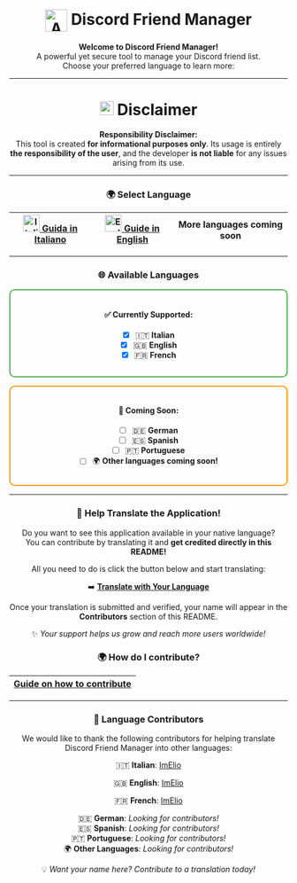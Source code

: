 <div align="center">

# <img src="https://github.com/ImElio/DiscordFriendTool_UDPATE/blob/main/icon/icon.png" alt="App Icon" width="40" height="40" style="vertical-align:middle;"> **Discord Friend Manager**

**Welcome to Discord Friend Manager!**  
A powerful yet secure tool to manage your Discord friend list.  
Choose your preferred language to learn more:

---

# <img src="https://raw.githubusercontent.com/Tarikul-Islam-Anik/Animated-Fluent-Emojis/master/Emojis/Symbols/Warning.png" alt="Warning" width="25" height="25" /> Disclaimer

**Responsibility Disclaimer:**  
This tool is created **for informational purposes only**. Its usage is entirely **the responsibility of the user**, and the developer **is not liable** for any issues arising from its use.

---

### 🌍 **Select Language**

| [<img src="https://upload.wikimedia.org/wikipedia/en/thumb/0/03/Flag_of_Italy.svg/1200px-Flag_of_Italy.svg.png" alt="Italian Flag" width="30"> Guida in Italiano](readme_IT.md) | [<img src="https://upload.wikimedia.org/wikipedia/en/a/a4/Flag_of_the_United_States.svg" alt="English Flag" width="30"> Guide in English](readme_ENG.md) | More languages coming soon                             |
|--------------------------------------------------------------------------------------------------------------------------------------------|-----------------------------------------------------------------------------------------------------------------|-----------------------------------------------------------------------------------------------------------------|

---

### 🌐 **Available Languages**

<div align="center" style="border: 2px solid #4CAF50; border-radius: 10px; padding: 15px; margin: 15px 0;">

#### ✅ **Currently Supported:**
- [x] 🇮🇹 **Italian**  
- [x] 🇬🇧 **English**  
- [x] 🇫🇷 **French**

</div>

<div align="center" style="border: 2px solid #FF9800; border-radius: 10px; padding: 15px; margin: 15px 0;">

#### 🚧 **Coming Soon:**
- [ ] 🇩🇪 **German**  
- [ ] 🇪🇸 **Spanish**  
- [ ] 🇵🇹 **Portuguese**  
- [ ] 🌍 **Other languages coming soon!**

</div>

---

### 🌟 **Help Translate the Application!**


Do you want to see this application available in your native language?  
You can contribute by translating it and **get credited directly in this README!**

All you need to do is click the button below and start translating:  

➡️ [**Translate with Your Language**](https://github.com/Discord-Friend-Tool/Discord-Friend-Manager/tree/main/local)

Once your translation is submitted and verified, your name will appear in the **Contributors** section of this README.  

✨ *Your support helps us grow and reach more users worldwide!*

### 🌍 **How do I contribute?**

| [Guide on how to contribute](https://github.com/Discord-Friend-Tool/Discord-Friend-Manager/blob/main/local/How_to_contribute.md) |
|----------------------------------------------------------------------------------------------------------------------------------|

---

### 🏅 **Language Contributors**

We would like to thank the following contributors for helping translate Discord Friend Manager into other languages:

 🇮🇹 **Italian**: [ImElio](https://github.com/ImElio)
 
🇬🇧 **English**: [ImElio](https://github.com/ImElio)
  
 🇫🇷 **French**: [ImElio](https://github.com/ImElio) 


 🇩🇪 **German**: *Looking for contributors!*  
 🇪🇸 **Spanish**: *Looking for contributors!*  
 🇵🇹 **Portuguese**: *Looking for contributors!*  
 🌍 **Other Languages**: *Looking for contributors!*

💡 *Want your name here? Contribute to a translation today!*
</div>
